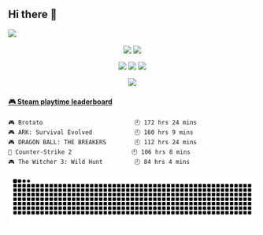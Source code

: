 ## Hi there 👋

<a href="https://count.getloli.com/"><img src="https://count.getloli.com/@Coconut.readme?name=Coconut.readme&theme=minecraft&padding=7&offset=0&align=top&scale=1&pixelated=1&darkmode=auto"></a>

<p align="center">
  <img src="https://img.shields.io/badge/ubuntu-24.04-blue?logo=ubuntu&link=https%3A%2F%2Fubuntu.com%2Fdownload" />
  <img src="https://img.shields.io/badge/windows-10-blue" />
</p>

<p align="center">
  <img src="https://img.shields.io/badge/python-3.12-blue?logo=python" />
  <img src="https://img.shields.io/badge/-JavaScript-f7e018?logo=javascript&logoColor=white" />
  <img src="https://img.shields.io/badge/-Docker-2496ED?logo=docker&logoColor=ffffff" />
</p>

<div align="center">
    <img src="https://github-readme-stats.vercel.app/api?username=COCONUTwwater&show_icons=true&icon_color=CE1D2D&text_color=718096&bg_color=ffffff&hide_title=true" />
</div>

<!-- steam-box start -->
#### <a href="https://gist.github.com/d0191564f04d1a23706ceebe7bc104ac" target="_blank">🎮 Steam playtime leaderboard</a>
```text
🎮 Brotato                          🕘 172 hrs 24 mins
🎮 ARK: Survival Evolved            🕘 160 hrs 9 mins
🎮 DRAGON BALL: THE BREAKERS        🕘 112 hrs 24 mins
🔫 Counter-Strike 2                 🕘 106 hrs 8 mins
🎮 The Witcher 3: Wild Hunt         🕘 84 hrs 4 mins
```
<!-- Powered by https://github.com/YouEclipse/steam-box . -->
<!-- steam-box end -->


![](https://raw.githubusercontent.com/COCONUTwwater/COCONUTwwater/refs/heads/snake/snake.svg)

<!--
**COCONUTwwater/COCONUTwwater** is a ✨ _special_ ✨ repository because its `README.md` (this file) appears on your GitHub profile.

Here are some ideas to get you started:

- 🔭 I’m currently working on ...
- 🌱 I’m currently learning ...
- 👯 I’m looking to collaborate on ...
- 🤔 I’m looking for help with ...
- 💬 Ask me about ...
- 📫 How to reach me: ...
- 😄 Pronouns: ...
- ⚡ Fun fact: ...
-->

